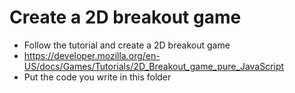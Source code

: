 # Create a 2D breakout game

- Follow the tutorial and create a 2D breakout game
- https://developer.mozilla.org/en-US/docs/Games/Tutorials/2D_Breakout_game_pure_JavaScript
- Put the code you write in this folder
